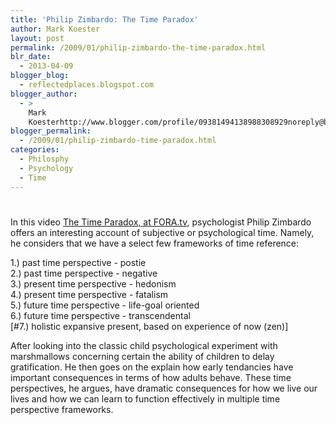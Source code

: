 ```yaml
---
title: 'Philip Zimbardo: The Time Paradox'
author: Mark Koester
layout: post
permalink: /2009/01/philip-zimbardo-the-time-paradox.html
blr_date:
  - 2013-04-09
blogger_blog:
  - reflectedplaces.blogspot.com
blogger_author:
  - >
    Mark
    Koesterhttp://www.blogger.com/profile/09381494138988308929noreply@blogger.com
blogger_permalink:
  - /2009/01/philip-zimbardo-time-paradox.html
categories:
  - Philosphy
  - Psychology
  - Time
---
```

# 

In this video [The Time Paradox, at FORA.tv][1], psychologist Philip Zimbardo offers an interesting account of subjective or psychological time. Namely, he considers that we have a select few frameworks of time reference:

 [1]: http://fora.tv/2008/11/12/Philip_Zimbardo_The_Time_Paradox

1.) past time perspective - postie  
2.) past time perspective - negative  
3.) present time perspective - hedonism  
4.) present time perspective - fatalism  
5.) future time perspective - life-goal oriented  
6.) future time perspective - transcendental  
[#7.) holistic expansive present, based on experience of now (zen)]

After looking into the classic child psychological experiment with marshmallows concerning certain the ability of children to delay gratification. He then goes on the explain how early tendancies have important consequences in terms of how adults behave. These time perspectives, he argues, have dramatic consequences for how we live our lives and how we can learn to function effectively in multiple time perspective frameworks.